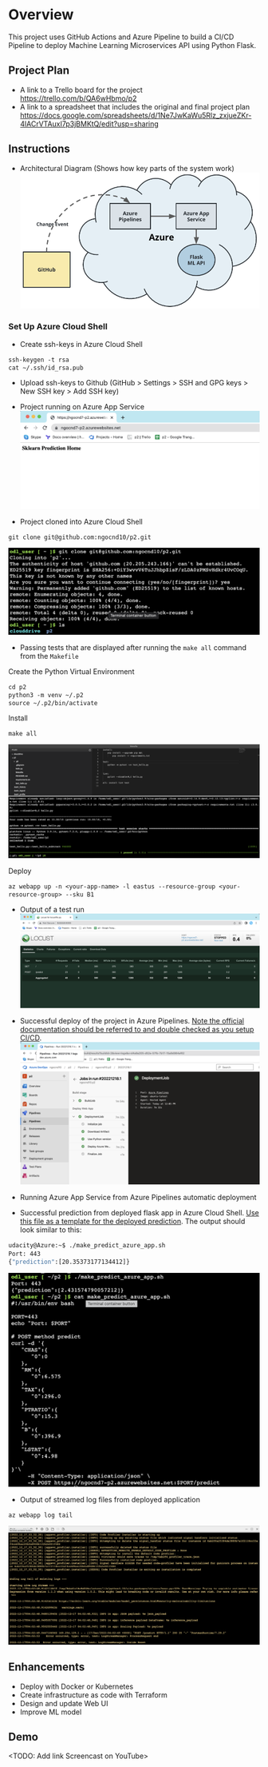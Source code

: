 # Overview

This project uses GitHub Actions and Azure Pipeline to build a CI/CD Pipeline to deploy Machine Learning Microservices API using Python Flask.

## Project Plan

* A link to a Trello board for the project
https://trello.com/b/QA6wHbmo/p2
* A link to a spreadsheet that includes the original and final project plan
https://docs.google.com/spreadsheets/d/1Ne7JwKaWu5Rlz_zxjueZKr-4lACrVTAuxI7p3jBMKtQ/edit?usp=sharing

## Instructions

* Architectural Diagram (Shows how key parts of the system work)
![Architectural Diagram](cd-diagram.png)

### Set Up Azure Cloud Shell

- Create ssh-keys in Azure Cloud Shell
```
ssh-keygen -t rsa
cat ~/.ssh/id_rsa.pub
```
- Upload ssh-keys to Github (GitHub > Settings > SSH and GPG keys > New SSH key > Add SSH key)

* Project running on Azure App Service
![Alt text](Project%20running%20on%20Azure%20App%20Service.png)

* Project cloned into Azure Cloud Shell
```
git clone git@github.com:ngocnd10/p2.git
```
![Alt text](Project%20cloned%20into%20Azure%20Cloud%20Shell.png)

* Passing tests that are displayed after running the `make all` command from the `Makefile`

Create the Python Virtual Environment
```
cd p2
python3 -m venv ~/.p2
source ~/.p2/bin/activate
```
Install
```
make all
```

![Alt text](Output%20Make%20File.png)

Deploy 
```
az webapp up -n <your-app-name> -l eastus --resource-group <your-resource-group> --sku B1
```

* Output of a test run
![Alt text](Load%20Test.png)

* Successful deploy of the project in Azure Pipelines.  [Note the official documentation should be referred to and double checked as you setup CI/CD](https://docs.microsoft.com/en-us/azure/devops/pipelines/ecosystems/python-webapp?view=azure-devops).
![Alt text](Deploy%20in%20Azure%20Pipeline.png)

* Running Azure App Service from Azure Pipelines automatic deployment

* Successful prediction from deployed flask app in Azure Cloud Shell.  [Use this file as a template for the deployed prediction](https://github.com/udacity/nd082-Azure-Cloud-DevOps-Starter-Code/blob/master/C2-AgileDevelopmentwithAzure/project/starter_files/flask-sklearn/make_predict_azure_app.sh).
The output should look similar to this:

```bash
udacity@Azure:~$ ./make_predict_azure_app.sh
Port: 443
{"prediction":[20.35373177134412]}
```
![Alt text](Test%20ML.png)

* Output of streamed log files from deployed application
```
az webapp log tail
```

![Alt text](Logs.png)

## Enhancements

- Deploy with Docker or Kubernetes
- Create infrastructure as code with Terraform
- Design and update Web UI
- Improve ML model

## Demo 

<TODO: Add link Screencast on YouTube>


